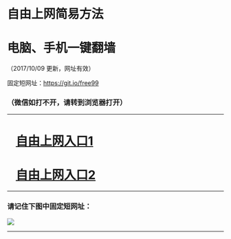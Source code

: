 ﻿# 自由上网简易方法

# 电脑、手机一键翻墙

（2017/10/09 更新，网址有效）

固定短网址：https://git.io/free99

### （微信如打不开，请转到浏览器打开）


***





# &nbsp;&nbsp; <a href="http://ft204407670.fwq-tz-1001.info/fwqtz01.html?t=10090019407 " target="_blank">自由上网入口1</a>
# &nbsp;&nbsp; <a href="http://ft735120981.fwq-tz-1002.info/fwqtz02.html?t=100900120096 " target="_blank">自由上网入口2</a>
***

### 请记住下图中固定短网址：

<img src="https://s3-us-west-2.amazonaws.com/fwq-1001/yjfq-20170905okok.png" /> 


***


